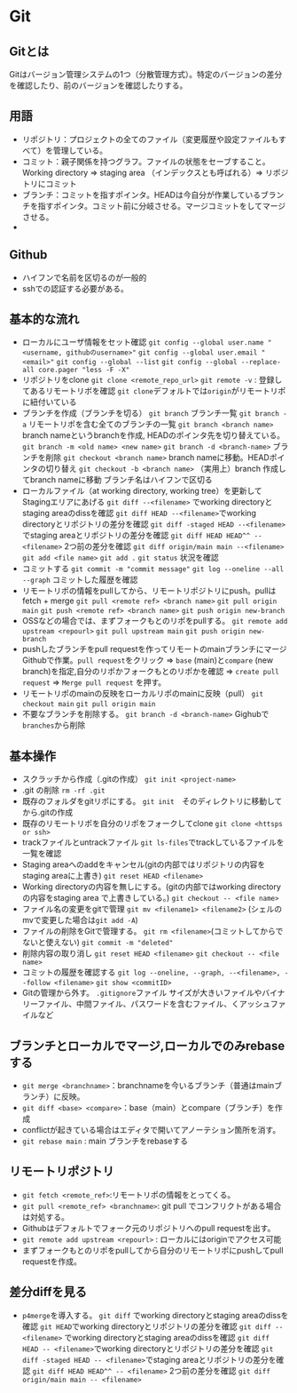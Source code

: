 # Git
## Gitとは
Gitはバージョン管理システムの1つ（分散管理方式）。特定のバージョンの差分を確認したり、前のバージョンを確認したりする。

## 用語
- リポジトリ：プロジェクトの全てのファイル（変更履歴や設定ファイルもすべて）を管理している。
- コミット：親子関係を持つグラフ。ファイルの状態をセーブすること。Working directory => staging area （インデックスとも呼ばれる）=> リポジトリにコミット
- ブランチ：コミットを指すポインタ。HEADは今自分が作業しているブランチを指すポインタ。コミット前に分岐させる。マージコミットをしてマージさせる。
- 

## Github
- ハイフンで名前を区切るのが一般的
- sshでの認証する必要がある。

## 基本的な流れ
- ローカルにユーザ情報をセット確認
  `git config --global user.name "<username, githubのusername>"`
  `git config --global user.email "<email>"`
  `git config --global --list`
  `git config --global --replace-all core.pager "less -F -X"` 
- リポジトリをclone
  `git clone <remote_repo_url>`
  `git remote -v` : 登録してあるリモートリボを確認 `git clone`デフォルトでは`origin`がリモートリポに紐付いている
- ブランチを作成（ブランチを切る）
  `git branch` ブランチ一覧
  `git branch -a` リモートリポを含む全てのブランチの一覧
  `git branch <branch name>` branch nameというbranchを作成, HEADのポインタ先を切り替えている。
  `git branch -m <old name> <new name>`
  `git branch -d <branch-name>` ブランチを削除
  `git checkout <branch name>` branch nameに移動。HEADポインタの切り替え
  `git checkout -b <branch name>` （実用上）branch 作成してbranch nameに移動
  ブランチ名はハイフンで区切る
- ローカルファイル（at working directory, working tree）を更新してStagingエリアにあげる
  `git diff --<filename>` でworking directoryとstaging areaのdissを確認
  `git diff HEAD --<filename>`でworking directoryとリポジトリの差分を確認
  `git diff -staged HEAD --<filename>`でstaging areaとリポジトリの差分を確認
  `git diff HEAD HEAD^^ --<filename>` 2つ前の差分を確認
  `git diff origin/main main --<filename>`
  `git add <file name>`
  `git add .`
  `git status` 状況を確認
- コミットする
  `git commit -m "commit message"`
  `git log --oneline --all --graph` コミットした履歴を確認
- リモートリポの情報をpullしてから、リモートリポジトリにpush。pullはfetch + merge
  `git pull <remote ref> <branch name>`
  `git pull origin main`
  `git push <remote ref> <branch name>`
  `git push origin new-branch`
- OSSなどの場合では、まずフォークもとのリポをpullする。
  `git remote add upstream <repourl>`
  `git pull upstream main`
  `git push origin new-branch`
- pushしたブランチをpull requestを作ってリモートのmainブランチにマージ
  Githubで作業。`pull request`をクリック => `base` (main)と`compare` (new branch)を指定,自分のリポかフォークもとのリポかを確認 => `create pull request` => `Merge pull request` を押す。
- リモートリポのmainの反映をローカルリポのmainに反映（pull）
  `git checkout main`
  `git pull origin main`
- 不要なブランチを削除する。
  `git branch -d <branch-name>`
  Gighubで`branches`から削除

## 基本操作
- スクラッチから作成（.gitの作成）
  `git init <project-name>`
- .git の削除
  `rm -rf .git`
- 既存のフォルダをgitリポにする。
  `git init`　そのディレクトリに移動してから.gitの作成
- 既存のリモートリポを自分のリポをフォークしてclone
  `git clone <httsps or ssh>`
- trackファイルとuntrackファイル
  `git ls-files`でtrackしているファイルを一覧を確認
- Staging areaへのaddをキャンセル(gitの内部ではリポジトリの内容をstaging areaに上書き)
  `git reset HEAD <filename>`
- Working directoryの内容を無しにする。(gitの内部ではworking directoryの内容をstaging area で上書きしている。)
  `git checkout -- <file name>`
- ファイル名の変更をgitで管理
  `git mv <filename1> <filename2>` (シェルのmvで変更した場合は`git add -A`)
- ファイルの削除をGitで管理する。
  `git rm <filename>`(コミットしてからでないと使えない)
  `git commit -m "deleted"`
- 削除内容の取り消し
  `git reset HEAD <filename>`
  `git checkout -- <file name>` 
- コミットの履歴を確認する
  `git log --oneline, --graph, --<filename>, --follow <filename>`
  `git show <commitID>`
- Gitの管理から外す。
  `.gitignore`ファイル
  サイズが大きいファイルやバイナリーファイル、中間ファイル、パスワードを含むファイル、くアッシュファイルなど

## ブランチとローカルでマージ,ローカルでのみrebaseする
- `git merge <branchname>`：branchnameを今いるブランチ（普通はmainブランチ）に反映。
- `git diff <base> <compare>`：base（main）とcompare（ブランチ）を作成
- conflictが起きている場合はエディタで開いてアノーテション箇所を消す。
- `git rebase main` : main ブランチをrebaseする

## リモートリポジトリ
- `git fetch <remote_ref>`:リモートリポの情報をとってくる。
- `git pull <remote_ref> <branchname>`: git pull でコンフリクトがある場合は対処する。
- Githubはデフォルトでフォーク元のリポジトリへのpull requestを出す。
- `git remote add upstream <repourl>` : ローカルにはoriginでアクセス可能
- まずフォークもとのリポをpullしてから自分のリモートリポにpushしてpull requestを作成。

## 差分diffを見る
- `p4merge`を導入する。
  `git diff` でworking directoryとstaging areaのdissを確認
  `git HEAD`でworking directoryとリポジトリの差分を確認
  `git diff -- <filename>` でworking directoryとstaging areaのdissを確認
  `git diff HEAD -- <filename>`でworking directoryとリポジトリの差分を確認
  `git diff -staged HEAD -- <filename>`でstaging areaとリポジトリの差分を確認
  `git diff HEAD HEAD^^ -- <filename>` 2つ前の差分を確認
  `git diff origin/main main -- <filename>`